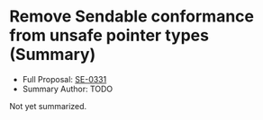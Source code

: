 # Remove Sendable conformance from unsafe pointer types (Summary)

* Full Proposal: [SE-0331](https://github.com/apple/swift-evolution/blob/main/proposals/0331-remove-sendable-from-unsafepointer.md)
* Summary Author: TODO

Not yet summarized.
